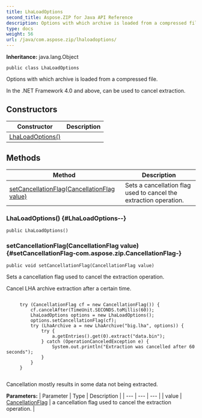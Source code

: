 ```yaml
---
title: LhaLoadOptions
second_title: Aspose.ZIP for Java API Reference
description: Options with which archive is loaded from a compressed file.
type: docs
weight: 56
url: /java/com.aspose.zip/lhaloadoptions/
---
```


**Inheritance:**
java.lang.Object
```
public class LhaLoadOptions
```

Options with which archive is loaded from a compressed file.

In the .NET Framework 4.0 and above, can be used to cancel extraction.
## Constructors

| Constructor | Description |
| --- | --- |
| [LhaLoadOptions()](#LhaLoadOptions--) |  |
## Methods

| Method | Description |
| --- | --- |
| [setCancellationFlag(CancellationFlag value)](#setCancellationFlag-com.aspose.zip.CancellationFlag-) | Sets a cancellation flag used to cancel the extraction operation. |
### LhaLoadOptions() {#LhaLoadOptions--}
```
public LhaLoadOptions()
```


### setCancellationFlag(CancellationFlag value) {#setCancellationFlag-com.aspose.zip.CancellationFlag-}
```
public void setCancellationFlag(CancellationFlag value)
```


Sets a cancellation flag used to cancel the extraction operation.

Cancel LHA archive extraction after a certain time.

```

     try (CancellationFlag cf = new CancellationFlag()) {
         cf.cancelAfter(TimeUnit.SECONDS.toMillis(60));
         LhaLoadOptions options = new LhaLoadOptions();
         options.setCancellationFlag(cf);
         try (LhaArchive a = new LhaArchive("big.lha", options)) {
             try {
                 a.getEntries().get(0).extract("data.bin");
             } catch (OperationCanceledException e) {
                 System.out.println("Extraction was cancelled after 60 seconds");
             }
         }
     }
 
```

Cancellation mostly results in some data not being extracted.

**Parameters:**
| Parameter | Type | Description |
| --- | --- | --- |
| value | [CancellationFlag](../../com.aspose.zip/cancellationflag) | a cancellation flag used to cancel the extraction operation. |

